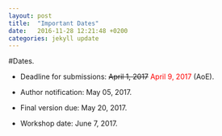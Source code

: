 ```yaml
---
layout: post
title:  "Important Dates"
date:   2016-11-28 12:21:48 +0200
categories: jekyll update
---
```


#Dates.



* Deadline for submissions: <s>April 1, 2017</s> <span style="color: red">April 9, 2017</span> (AoE).

* Author notification: May 05, 2017.

* Final version due: May 20, 2017.
	
* Workshop date: June 7, 2017. 